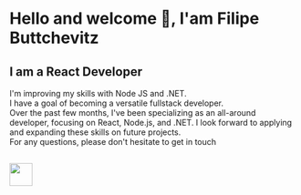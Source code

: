 <h1>Hello and welcome 👋, I'am Filipe Buttchevitz</h1>

<h2 >I am a React Developer</h2>
<p>
I'm improving my skills with Node JS and .NET.<br/> I have a goal of becoming a versatile fullstack developer.<br/> Over the past few months, I've been specializing as an all-around developer, focusing on React, Node.js, and .NET. I look forward to applying and expanding these skills on future projects. <br/>For any questions, please don't hesitate to get in touch</p>

<h2></h2>
<p align="left" dir="auto">
  <img height="40em" src="https://skillicons.dev/icons?i=html,css,javascript,typescript,git,github,dotnet,cs,vite,react,nodejs,tailwind,yarn"/>
</p>
